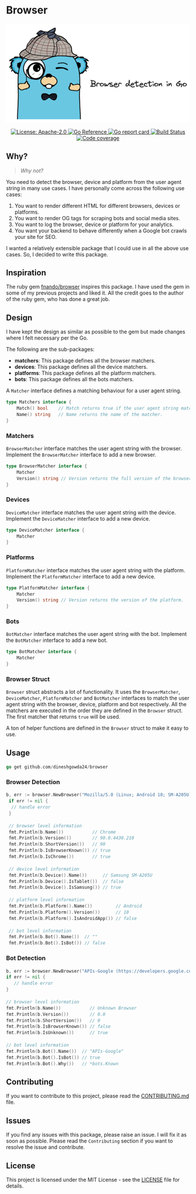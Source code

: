 # Browser

![](logo.png)

<div align="center">
  <a href="https://github.com/dineshgowda24/browser/blob/main/LICENSE">
    <img alt="License: Apache-2.0" src="https://img.shields.io/github/license/dineshgowda24/browser" />
  </a>
  <a href="https://pkg.go.dev/github.com/dineshgowda24/browser">
    <img src="https://pkg.go.dev/badge/github.com/dineshgowda24/browser.svg" alt="Go Reference">
  </a>
  <a href="https://goreportcard.com/report/github.com/dineshgowda24/browser">
    <img alt="Go report card" src="https://goreportcard.com/badge/github.com/dineshgowda24/browser" />
  </a>
  <a href="https://dl.circleci.com/status-badge/redirect/circleci/MQTLZJuBejHgr2yqrojz3u/5NTLeuQeViQw2JaPQf7gKa/tree/main">
    <img alt="Build Status" src="https://dl.circleci.com/status-badge/img/circleci/MQTLZJuBejHgr2yqrojz3u/5NTLeuQeViQw2JaPQf7gKa/tree/main.svg?style=svg" />
  </a>
  <a href="https://codecov.io/gh/dineshgowda24/browser">
    <img alt="Code coverage" src="https://codecov.io/gh/dineshgowda24/browser/graph/badge.svg?token=XUA2VJW5FU">
  </a>
</div>

## Why?

> *Why not?*

You need to detect the browser, device and platform from the user agent string in many use cases. I have personally come across the following use cases:

1. You want to render different HTML for different browsers, devices or platforms.
2. You want to render OG tags for scraping bots and social media sites.
3. You want to log the browser, device or platform for your analytics.
4. You want your backend to behave differently when a Google bot crawls your site for SEO.

I wanted a relatively extensible package that I could use in all the above use cases. So, I decided to write this package.

## Inspiration

The ruby gem [fnando/browser](https://github.com/fnando/browser) inspires this package. I have used the gem in some of my previous projects and liked it. All the credit goes to the author of the ruby gem, who has done a great job.

## Design

I have kept the design as similar as possible to the gem but made changes where I felt necessary per the Go.

The following are the sub-packages:

- **matchers**: This package defines all the browser matchers.
- **devices**: This package defines all the device matchers.
- **platforms**: This package defines all the platform matchers.
- **bots**: This package defines all the bots matchers.

A `Matcher` interface defines a matching behaviour for a user agent string.

```go
type Matchers interface {
    Match() bool    // Match returns true if the user agent string matches the matcher.
    Name() string   // Name returns the name of the matcher.
}
```

### Matchers

`BrowserMatcher` interface matches the user agent string with the browser. Implement the `BrowserMatcher` interface to add a new browser.

```go
type BrowserMatcher interface {
    Matcher
    Version() string // Version returns the full version of the browser.
}
```

### Devices

`DeviceMatcher` interface matches the user agent string with the device. Implement the `DeviceMatcher` interface to add a new device.

```go
type DeviceMatcher interface {
    Matcher
}
```

### Platforms

`PlatformMatcher` interface matches the user agent string with the platform. Implement the `PlatformMatcher` interface to add a new device.

```go
type PlatformMatcher interface {
    Matcher
    Version() string // Version returns the version of the platform.
}
```

### Bots

`BotMatcher` interface matches the user agent string with the bot. Implement the `BotMatcher` interface to add a new bot.

```go
type BotMatcher interface {
    Matcher
}
```

### Browser Struct

`Browser` struct abstracts a lot of functionality. It uses the `BrowserMatcher`, `DeviceMatcher`, `PlatformMatcher` and `BotMatcher` interfaces to match the user agent string with the browser, device, platform and bot respectively. All the matchers are executed in the order they are defined in the `Browser` struct. The first matcher that returns `true` will be used.

A ton of helper functions are defined in the `Browser` struct to make it easy to use.

## Usage

```go
go get github.com/dineshgowda24/browser
```

### Browser Detection

```go
b, err := browser.NewBrowser("Mozilla/5.0 (Linux; Android 10; SM-A205U) AppleWebKit/537.36 (KHTML, like Gecko) Chrome/90.0.4430.210 Mobile Safari/537.36")
 if err != nil {
  // handle error
 }

 // browser level information
 fmt.Println(b.Name())           // Chrome
 fmt.Println(b.Version())        // 90.0.4430.210
 fmt.Println(b.ShortVersion())   // 90
 fmt.Println(b.IsBrowserKnown()) // true
 fmt.Println(b.IsChrome())       // true

 // device level information
 fmt.Println(b.Device().Name())      // Samsung SM-A205U
 fmt.Println(b.Device().IsTablet())  // false
 fmt.Println(b.Device().IsSamsung()) // true

 // platform level information
 fmt.Println(b.Platform().Name())         // Android
 fmt.Println(b.Platform().Version())      // 10
 fmt.Println(b.Platform().IsAndroidApp()) // false

 // bot level information
 fmt.Println(b.Bot().Name())  // ""
 fmt.Println(b.Bot().IsBot()) // false
```

### Bot Detection

```go
b, err := browser.NewBrowser("APIs-Google (https://developers.google.com/webmasters/APIs-Google.html)")
if err != nil {
   // handle error
}

// browser level information
fmt.Println(b.Name())           // Unknown Browser
fmt.Println(b.Version())        // 0.0
fmt.Println(b.ShortVersion())   // 0
fmt.Println(b.IsBrowserKnown()) // false
fmt.Println(b.IsUnknown())      // true

// bot level information
fmt.Println(b.Bot().Name())  // "APIs-Google"
fmt.Println(b.Bot().IsBot()) // true
fmt.Println(b.Bot().Why())   // *bots.Known
```

## Contributing

If you want to contribute to this project, please read the [CONTRIBUTING.md](CONTRIBUTING.md) file.

## Issues

If you find any issues with this package, please raise an issue. I will fix it as soon as possible. Please read the `Contributing` section if you want to resolve the issue and contribute.

## License

This project is licensed under the MIT License - see the [LICENSE](LICENSE) file for details.
